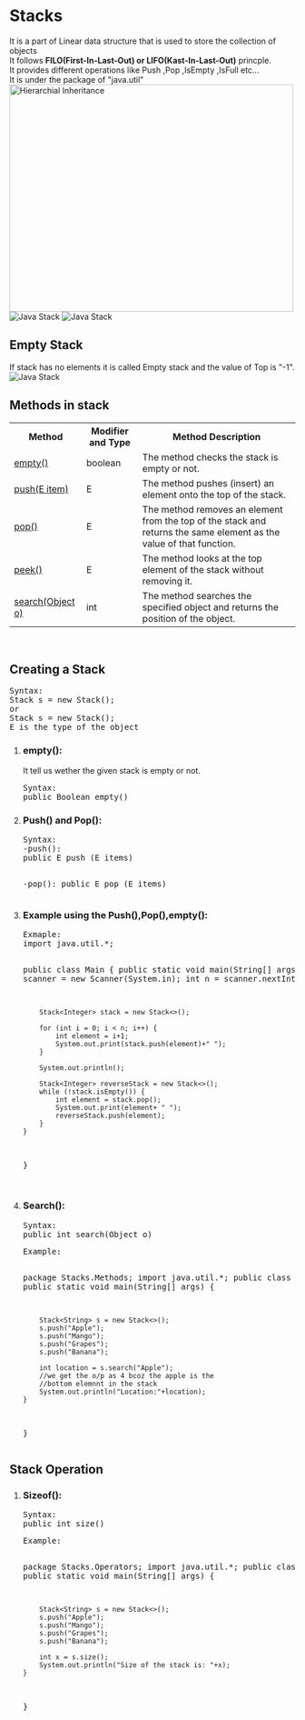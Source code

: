 <h1>⁡⁣⁢⁣Stacks⁡</h1>
It is a part of Linear data structure that is used to store the collection of objects<br>
It follows <b>FILO(First-In-Last-Out) or LIFO(Kast-In-Last-Out)</b> princple.<br>
It provides different operations like Push ,Pop ,IsEmpty ,IsFull etc...<br>
It is under the package of "java.util"<br>
<img src="https://static.javatpoint.com/core/images/java-stack.png" alt="Hierarchial Inheritance" width="500" height="400">
<br>
<img src="https://static.javatpoint.com/core/images/java-stack2.png" alt="Java Stack">

<img src="https://static.javatpoint.com/core/images/java-stack3.png" alt="Java Stack">

<h2>⁡⁢⁣⁣Empty Stack⁡</h2>
If stack has no elements it is called Empty stack and the value of Top is "-1".
<img src="https://static.javatpoint.com/core/images/java-stack3.png" alt="Java Stack">

<br>
<!-- TABLE-->
<h2>⁡⁣⁢⁣Methods in stack⁡</h2>

<table class="alt">
<tbody><tr>
<th>Method</th>
<th>Modifier and Type</th>
<th>Method Description</th>
</tr>
<tr>
<td><a href="#empty">empty()</a></td>
<td>boolean</td>
<td>The method checks the stack is empty or not.</td>
</tr>
<tr>
<td><a href="#push">push(E item)</a></td>
<td>E</td>
<td>The method pushes (insert) an element onto the top of the stack.</td>
</tr>
<tr>
<td><a href="#pop">pop()</a></td>
<td>E</td>
<td>The method removes an element from the top of the stack and returns the same element as the value of that function.</td>
</tr>
<tr>
<td><a href="#peek">peek()</a></td>
<td>E</td>
<td>The method looks at the top element of the stack without removing it.</td>
</tr>
<tr>
<td><a href="#search">search(Object o)</a></td>
<td>int</td>
<td>The method searches the specified object and returns the position of the object.</td>
</tr>
</tbody>
</table>
<br>

<h2>⁡⁣⁢⁣⁡⁣⁢⁣Creating a Stack⁡⁡</h2>
<pre>
Syntax:
Stack s = new Stack();
or
Stack<E> s = new Stack<E>();
E is the type of the object
</pre>
<ol>
<li>
<h3>⁡⁢⁣⁣empty():⁡</h3>
It tell us wether the given stack is empty or not.
<pre>
Syntax:
public Boolean empty()
</pre>

</li>


<li>
<h3>⁡⁢⁣⁣Push() and Pop():⁡</h3>
<pre>
Syntax:
-push():
public E push (E items)

-pop():
public E pop (E items)
</pre>
</li>
<li>
<h3>Example using the Push(),Pop(),empty():</h3>
<pre>
Exmaple:
import java.util.*;

public class Main {
    public static void main(String[] args) {
        Scanner scanner = new Scanner(System.in);
        int n = scanner.nextInt();

        Stack<Integer> stack = new Stack<>();
        
        for (int i = 0; i < n; i++) {
            int element = i+1;
            System.out.print(stack.push(element)+" ");
        }
        
        System.out.println();

        Stack<Integer> reverseStack = new Stack<>();
        while (!stack.isEmpty()) {
            int element = stack.pop();
            System.out.print(element+ " ");
            reverseStack.push(element);  
        }
    }
}

</pre>
</li>

<li>
<h3>⁡⁢⁣⁣Search():⁡</h3>
<pre>
Syntax:
public int search(Object o)  
</pre>
<pre>
Example:

package Stacks.Methods;
import java.util.*;
public class Search {
    public static void main(String[] args) {

        Stack<String> s = new Stack<>();
        s.push("Apple");
        s.push("Mango");
        s.push("Grapes");
        s.push("Banana");

        int location = s.search("Apple");
        //we get the o/p as 4 bcoz the apple is the 
        //bottom elemnnt in the stack 
        System.out.println("Location:"+location);
    }
}
</pre>
</li>
</ol>

<h2>⁡⁣⁢⁣Stack Operation⁡</h2>
<ol>
<li>
<h3>⁡⁢⁣⁣Sizeof():⁡</h3>
<pre>
Syntax:
public int size()  
</pre>
<pre>
Example:

package Stacks.Operators;
import java.util.*;
public class sizeof {
    public static void main(String[] args) {

        Stack<String> s = new Stack<>();
        s.push("Apple");
        s.push("Mango");
        s.push("Grapes");
        s.push("Banana");

        int x = s.size();
        System.out.println("Size of the stack is: "+x);
    }
}
</pre>
</li>
</ol>
